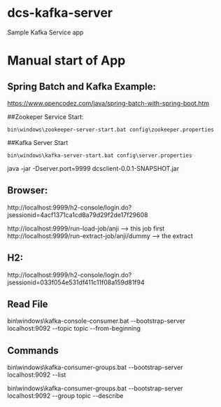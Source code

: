 # dcs-kafka-server
Sample Kafka Service app

# Manual start of App


Spring Batch and Kafka Example:
-----
https://www.opencodez.com/java/spring-batch-with-spring-boot.htm



##Zookeper Service Start:
```
bin\windows\zookeeper-server-start.bat config\zookeeper.properties
```

##Kafka Server Start
```
bin\windows\kafka-server-start.bat config\server.properties
```

java -jar -Dserver.port=9999  dcsclient-0.0.1-SNAPSHOT.jar


Browser:
-------
http://localhost:9999/h2-console/login.do?jsessionid=4acf1371ca1cd8a79d29f2de17f29608

http://localhost:9999/run-load-job/anji --> this job first 
http://localhost:9999/run-extract-job/anji/dummy --> the extract


H2:
--
http://localhost:9999/h2-console/login.do?jsessionid=033f054e531df411c11f08a159d81f94


Read File
--------
bin\windows\kafka-console-consumer.bat --bootstrap-server localhost:9092 --topic topic --from-beginning


Commands
--------
bin\windows\kafka-consumer-groups.bat --bootstrap-server localhost:9092 --list

bin\windows\kafka-consumer-groups.bat --bootstrap-server localhost:9092 --group topic --describe
